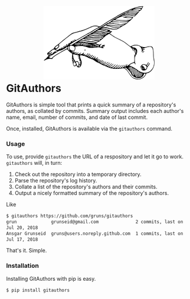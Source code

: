 <h1>
  <div align="center">
    <img src="logo.svg" width="300px" alt="GitAuthors">
  </div>
  GitAuthors
</h1>


GitAuthors is simple tool that prints a quick summary of a repository's authors,
as collated by commits. Summary output includes each author's name, email,
number of commits, and date of last commit.

Once, installed, GitAuthors is available via the `gitauthors` command.


### Usage

To use, provide `gitauthors` the URL of a respository and let it go to
work. `gitauthors` will, in turn:

  1. Check out the repository into a temporary directory.
  2. Parse the repository's log history.
  3. Collate a list of the repository's authors and their commits.
  4. Output a nicely formatted summary of the repository's authors.

Like

```
$ gitauthors https://github.com/gruns/gitauthors
grun             grunseid@gmail.com              2 commits, last on Jul 20, 2018
Ansgar Grunseid  gruns@users.noreply.github.com  1 commits, last on Jul 17, 2018
```

That's it. Simple.


### Installation

Installing GitAuthors with pip is easy.

```
$ pip install gitauthors
```